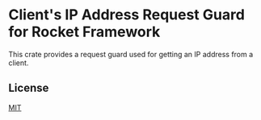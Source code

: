Client's IP Address Request Guard for Rocket Framework
====================

This crate provides a request guard used for getting an IP address from a client.

## License

[MIT](LICENSE)